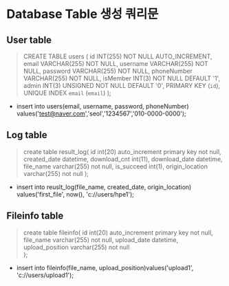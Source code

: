 # Database Table 생성 쿼리문

## User table
> CREATE TABLE users (
  	id INT(255) NOT NULL AUTO_INCREMENT,
  	email VARCHAR(255)  NOT NULL,
  	username VARCHAR(255) NOT NULL,
  	password VARCHAR(255) NOT NULL,
  	phoneNumber VARCHAR(255) NOT NULL,
      isMember INT(3)  NOT NULL DEFAULT '1',
      admin INT(3) UNSIGNED NOT NULL DEFAULT '0',
  	PRIMARY KEY (`id`),
      UNIQUE INDEX `email` (`email`)
  );

+ insert into users(email, username, password, phoneNumber)
  values('test@naver.com','seol','1234567','010-0000-0000');
## Log table
> create table result_log(
  	id int(20) auto_increment primary key not null,
      created_date datetime,
      download_cnt int(11),
      download_date datetime,
      file_name varchar(255) not null,
      is_succeed int(1),
      origin_location varchar(255) not null
  );
>
>
+ insert into reuslt_log(file_name, created_date, origin_location) values('first_file', now(), 'c://users/hpe1'); 

## Fileinfo table
> create table fileinfo(
  	id int(20) auto_increment primary key not null,
      file_name varchar(255) not null,
      upload_date datetime,
      upload_position varchar(255) not null    
  );

+ insert into fileinfo(file_name, upload_position)values('upload1', 'c://users/upload1');